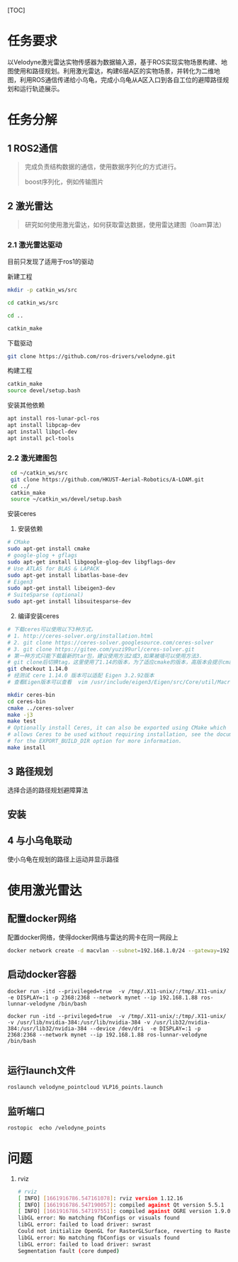 [TOC]

# 任务要求

以Velodyne激光雷达实物传感器为数据输入源，基于ROS实现实物场景构建、地图使用和路径规划。利用激光雷达，构建6层A区的实物场景，并转化为二维地图，利用ROS通信传递给小乌龟，完成小乌龟从A区入口到各自工位的避障路径规划和运行轨迹展示。



# 任务分解

## 1 ROS2通信

> 完成负责结构数据的通信，使用数据序列化的方式进行。
>
> boost序列化，例如传输图片

## 2 激光雷达

> 研究如何使用激光雷达，如何获取雷达数据，使用雷达建图（loam算法）

### 2.1 激光雷达驱动

目前只发现了适用于ros1的驱动

新建工程

```bash
mkdir -p catkin_ws/src

cd catkin_ws/src

cd ..

catkin_make
```

下载驱动

```bash
git clone https://github.com/ros-drivers/velodyne.git
```

构建工程

```bash
catkin_make
source devel/setup.bash
```

安装其他依赖

```bash
apt install ros-lunar-pcl-ros
apt install libpcap-dev
apt install libpcl-dev
apt install pcl-tools
```

### 2.2 激光建图包

```bash
 cd ~/catkin_ws/src
 git clone https://github.com/HKUST-Aerial-Robotics/A-LOAM.git
 cd ../
 catkin_make
 source ~/catkin_ws/devel/setup.bash
```

安装ceres

1. 安装依赖

```bash
# CMake
sudo apt-get install cmake
# google-glog + gflags
sudo apt-get install libgoogle-glog-dev libgflags-dev
# Use ATLAS for BLAS & LAPACK
sudo apt-get install libatlas-base-dev
# Eigen3
sudo apt-get install libeigen3-dev
# SuiteSparse (optional)
sudo apt-get install libsuitesparse-dev
```

2. 编译安装ceres

```bash
# 下载ceres可以使用以下3种方式，
# 1. http://ceres-solver.org/installation.html
# 2. git clone https://ceres-solver.googlesource.com/ceres-solver
# 3. git clone https://gitee.com/yuzi99url/ceres-solver.git 
# 第一种方式只能下载最新的tar包，建议使用方法2或3,如果被墙可以使用方法3.
# git clone后切换tag，这里使用了1.14的版本，为了适应cmake的版本，高版本会提示cmake版本低
git checkout 1.14.0
# 经测试 cere 1.14.0 版本可以适配 Eigen 3.2.92版本
# 查看Eigen版本可以查看  vim /usr/include/eigen3/Eigen/src/Core/util/Macros.h 

mkdir ceres-bin
cd ceres-bin
cmake ../ceres-solver
make -j3
make test
# Optionally install Ceres, it can also be exported using CMake which
# allows Ceres to be used without requiring installation, see the documentation
# for the EXPORT_BUILD_DIR option for more information.
make install

```







## 3 路径规划

选择合适的路径规划避障算法



## 安装

## 4 与小乌龟联动

使小乌龟在规划的路径上运动并显示路径



# 使用激光雷达

## 配置docker网络

配置docker网络，使得docker网络与雷达的网卡在同一网段上

```bash
docker network create -d macvlan --subnet=192.168.1.0/24 --gateway=192.168.1.1 -o parent=enx0826ae386929 mynet
```

## 启动docker容器

```
docker run -itd --privileged=true  -v /tmp/.X11-unix/:/tmp/.X11-unix/ -e DISPLAY=:1 -p 2368:2368 --network mynet --ip 192.168.1.88 ros-lunnar-velodyne /bin/bash
```



```
docker run -itd --privileged=true  -v /tmp/.X11-unix/:/tmp/.X11-unix/ -v /usr/lib/nvidia-384:/usr/lib/nvidia-384 -v /usr/lib32/nvidia-384:/usr/lib32/nvidia-384 --device /dev/dri  -e DISPLAY=:1 -p 2368:2368 --network mynet --ip 192.168.1.88 ros-lunnar-velodyne /bin/bash
    
```





## 运行launch文件

```bash
roslaunch velodyne_pointcloud VLP16_points.launch
```

## 监听端口

```bash
rostopic  echo /velodyne_points
```





# 问题

1. rviz

   ```bash
   # rviz
   [ INFO] [1661916786.547161078]: rviz version 1.12.16
   [ INFO] [1661916786.547190057]: compiled against Qt version 5.5.1
   [ INFO] [1661916786.547197551]: compiled against OGRE version 1.9.0 (Ghadamon)
   libGL error: No matching fbConfigs or visuals found
   libGL error: failed to load driver: swrast
   Could not initialize OpenGL for RasterGLSurface, reverting to RasterSurface.
   libGL error: No matching fbConfigs or visuals found
   libGL error: failed to load driver: swrast
   Segmentation fault (core dumped)
   ```

   